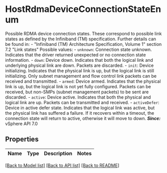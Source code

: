 # HostRdmaDeviceConnectionStateEnum

Possible RDMA device connection states.  These correspond to possible link states as defined by the Infiniband (TM) specification.  Further details can be found in: - \"Infiniband (TM) Architecture Specification, Volume 1\"   section 7.2 \"Link states\"    Possible values: - `unknown`: Connection state unknown.      Indicates that the driver returned   unexpected or no connection state information. - `down`: Device down.      Indicates that both the logical link and   underlying physical link are down. Packets   are discarded. - `init`: Device initializing.      Indicates that the physical link is up, but   the logical link is still initializing.   Only subnet management and flow control link   packets can be received and transmitted. - `armed`: Device armed.      Indicates that the physical link is up, but   the logical link is not yet fully configured.   Packets can be received, but non-SMPs   (subnet management packets) to be sent are discarded. - `active`: Device active.      Indicates that both the physical and logical   link are up. Packets can be transmitted and received. - `activeDefer`: Device in active defer state.      Indicates that the logical link was active, but the   physical link has suffered a failure. If it recovers   within a timeout, the connection state will return to active,   otherwise it will move to down.  ***Since:*** vSphere API 7.0 

## Properties
Name | Type | Description | Notes
------------ | ------------- | ------------- | -------------

[[Back to Model list]](../README.md#documentation-for-models) [[Back to API list]](../README.md#documentation-for-api-endpoints) [[Back to README]](../README.md)


